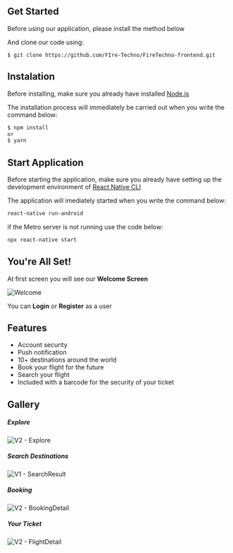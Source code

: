 ## Get Started
Before using our application, please install the method below

And clone our code using:
```git
$ git clone https://github.com/FIre-Techno/FireTechno-frontend.git
```

## Instalation
Before installing, make sure you already have installed [Node.js](https://nodejs.org/en/)

The installation process will immediately be carried out when you write the command below:
```bash
$ npm install
or
$ yarn
```

## Start Application
Before starting the application, make sure you already have setting up the development environment of [React Native CLI](https://reactnative.dev/docs/environment-setup)

The application will imediately started when you write the command below:
```bash
react-native run-android
```

if the Metro server is not running use the code below:
```bash
npx react-native start
```

## You're All Set!
At first screen you will see our **Welcome Screen**

![Welcome](https://user-images.githubusercontent.com/70737408/100713130-61b9e700-33e6-11eb-9842-21100f9547ef.png)

You can **Login** or **Register** as a user

## Features
  * Account security
  * Push notification
  * 10+ destinations around the world
  * Book your flight for the future
  * Search your flight
  * Included with a barcode for the security of your ticket
  
## Gallery

##### Explore
![V2  - Explore](https://user-images.githubusercontent.com/70737408/100713959-b0b44c00-33e7-11eb-9689-0bd1ab5f7b0c.png)

##### Search Destinations
![V1  - SearchResult](https://user-images.githubusercontent.com/70737408/100713965-b316a600-33e7-11eb-84b6-7b373a9eb0b0.png)

##### Booking
![V2  - BookingDetail](https://user-images.githubusercontent.com/70737408/100713971-b4e06980-33e7-11eb-9178-f1043e7e667c.png)

##### Your Ticket
![V2  - FlightDetail](https://user-images.githubusercontent.com/70737408/100713977-b6aa2d00-33e7-11eb-9aa1-d7823269b632.png)
